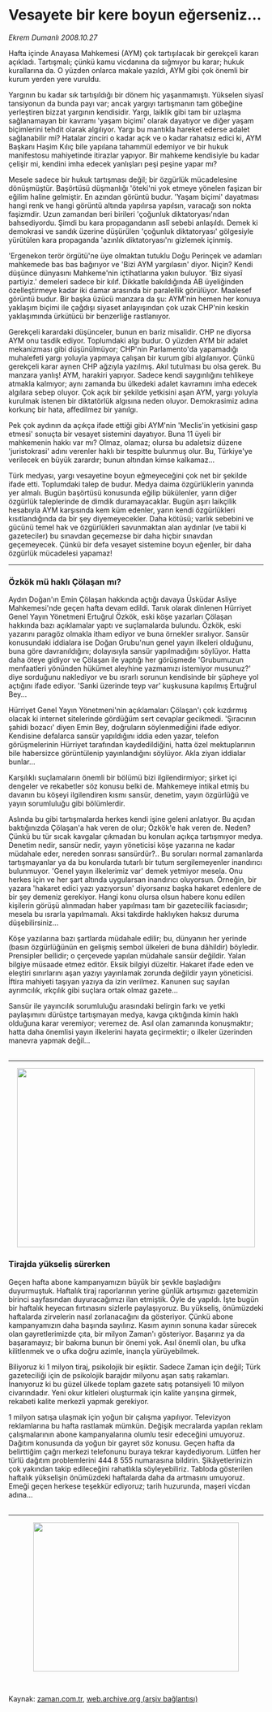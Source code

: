 # Vesayete bir kere boyun eğerseniz...

*Ekrem Dumanlı 2008.10.27*

<tr><td class="metin" colspan="2" style="padding-top: 20px; padding-left: 5px; padding-right: 10px;">Hafta içinde Anayasa Mahkemesi (AYM) çok tartışılacak bir gerekçeli kararı açıkladı. Tartışmalı; çünkü kamu vicdanına da sığmıyor bu karar; hukuk kurallarına da. O yüzden onlarca makale yazıldı, AYM gibi çok önemli bir kurum yerden yere vuruldu.</td></tr><tr><td class="metin" colspan="2" style="padding-top: 20px; padding-left: 5px; padding-right: 10px;"><p>Yargının bu kadar sık tartışıldığı bir dönem hiç yaşanmamıştı. Yükselen siyasî tansiyonun da bunda payı var; ancak yargıyı tartışmanın tam göbeğine yerleştiren bizzat yargının kendisidir. Yargı, laiklik gibi tam bir uzlaşma sağlanamayan bir kavramı 'yaşam biçimi' olarak dayatıyor ve diğer yaşam biçimlerini tehdit olarak algılıyor. Yargı bu mantıkla hareket ederse adalet sağlanabilir mi? Hatalar zinciri o kadar açık ve o kadar rahatsız edici ki, AYM Başkanı Haşim Kılıç bile yapılana tahammül edemiyor ve bir hukuk manifestosu mahiyetinde itirazlar yapıyor. Bir mahkeme kendisiyle bu kadar çelişir mi, kendini imha edecek yanlışları peşi peşine yapar mı? 
<p> Mesele sadece bir hukuk tartışması değil; bir özgürlük mücadelesine dönüşmüştür. Başörtüsü düşmanlığı 'öteki'ni yok etmeye yönelen faşizan bir eğilim haline gelmiştir. En azından görüntü budur. 'Yaşam biçimi' dayatması hangi renk ve hangi görüntü altında yapılırsa yapılsın, varacağı son nokta faşizmdir. Uzun zamandan beri birileri 'çoğunluk diktatoryası'ndan bahsediyordu. Şimdi bu kara propagandanın aslî sebebi anlaşıldı. Demek ki demokrasi ve sandık üzerine düşürülen 'çoğunluk diktatoryası' gölgesiyle yürütülen kara propaganda 'azınlık diktatoryası'nı gizlemek içinmiş. 
<p> 'Ergenekon terör örgütü'ne üye olmaktan tutuklu Doğu Perinçek ve adamları mahkemede bas bas bağırıyor ve 'Bizi AYM yargılasın' diyor. Niçin? Kendi düşünce dünyasını Mahkeme'nin içtihatlarına yakın buluyor. 'Biz siyasî partiyiz.' demeleri sadece bir kılıf. Dikkatle bakıldığında AB üyeliğinden özelleştirmeye kadar iki damar arasında bir paralellik görülüyor. Maalesef görüntü budur. Bir başka üzücü manzara da şu: AYM'nin hemen her konuya yaklaşım biçimi ile çağdışı siyaset anlayışından çok uzak CHP'nin keskin yaklaşımında ürkütücü bir benzerliğe rastlanıyor. 
<p> Gerekçeli karardaki düşünceler, bunun en bariz misalidir. CHP ne diyorsa AYM onu tasdik ediyor. Toplumdaki algı budur. O yüzden AYM bir adalet mekanizması gibi düşünülmüyor; CHP'nin Parlamento'da yapamadığı muhalefeti yargı yoluyla yapmaya çalışan bir kurum gibi algılanıyor. Çünkü gerekçeli karar aynen CHP ağzıyla yazılmış. Akıl tutulması bu olsa gerek. Bu manzara yanlış! AYM, harakiri yapıyor. Sadece kendi saygınlığını tehlikeye atmakla kalmıyor; aynı zamanda bu ülkedeki adalet kavramını imha edecek algılara sebep oluyor. Çok açık bir şekilde yetkisini aşan AYM, yargı yoluyla kurulmak istenen bir diktatörlük algısına neden oluyor. Demokrasimiz adına korkunç bir hata, affedilmez bir yanılgı. 
<p> Pek çok aydının da açıkça ifade ettiği gibi AYM'nin 'Meclis'in yetkisini gasp etmesi' sonuçta bir vesayet sistemini dayatıyor. Buna 11 üyeli bir mahkemenin hakkı var mı? Olmaz, olamaz; olursa bu adaletsiz düzene 'juristokrasi' adını verenler haklı bir tespitte bulunmuş olur. Bu, Türkiye'ye verilecek en büyük zarardır; bunun altından kimse kalkamaz...
<p> Türk medyası, yargı vesayetine boyun eğmeyeceğini çok net bir şekilde ifade etti. Toplumdaki talep de budur. Medya daima özgürlüklerin yanında yer almalı. Bugün başörtüsü konusunda eğilip bükülenler, yarın diğer özgürlük taleplerinde de dimdik duramayacaklar. Bugün aşırı laikçilik hesabıyla AYM karşısında kem küm edenler, yarın kendi özgürlükleri kısıtlandığında da bir şey diyemeyecekler. Daha kötüsü; varlık sebebini ve gücünü temel hak ve özgürlükleri savunmaktan alan aydınlar (ve tabii ki gazeteciler) bu sınavdan geçemezse bir daha hiçbir sınavdan geçemeyecek. Çünkü bir defa vesayet sistemine boyun eğenler, bir daha özgürlük mücadelesi yapamaz!
<p>
<hr/>
<h3>Özkök mü haklı Çölaşan mı? </h3>
<p>Aydın Doğan'ın Emin Çölaşan hakkında açtığı davaya Üsküdar Asliye Mahkemesi'nde geçen hafta devam edildi. Tanık olarak dinlenen Hürriyet Genel Yayın Yönetmeni Ertuğrul Özkök, eski köşe yazarları Çölaşan hakkında bazı açıklamalar yaptı ve suçlamalarda bulundu. Özkök, eski yazarını paragöz olmakla itham ediyor ve buna örnekler sıralıyor. Sansür konusundaki iddialara ise Doğan Grubu'nun genel yayın ilkeleri olduğunu, buna göre davranıldığını; dolayısıyla sansür yapılmadığını söylüyor. Hatta daha öteye gidiyor ve Çölaşan ile yaptığı her görüşmede 'Grubumuzun menfaatleri yönünden hükümet aleyhine yazmamızı istemiyor musunuz?' diye sorduğunu naklediyor ve bu ısrarlı sorunun kendisinde bir şüpheye yol açtığını ifade ediyor. 'Sanki üzerinde teyp var' kuşkusuna kapılmış Ertuğrul Bey...
<p> Hürriyet Genel Yayın Yönetmeni'nin açıklamaları Çölaşan'ı çok kızdırmış olacak ki internet sitelerinde gördüğüm sert cevaplar gecikmedi. 'Şıracının şahidi bozacı' diyen Emin Bey, doğruların söylenmediğini ifade ediyor. Kendisine defalarca sansür yapıldığını iddia eden yazar, telefon görüşmelerinin Hürriyet tarafından kaydedildiğini, hatta özel mektuplarının bile habersizce görüntülenip yayınlandığını söylüyor. Akla ziyan iddialar bunlar...
<p> Karşılıklı suçlamaların önemli bir bölümü bizi ilgilendirmiyor; şirket içi dengeler ve rekabetler söz konusu belki de. Mahkemeye intikal etmiş bu davanın bu köşeyi ilgilendiren kısmı sansür, denetim, yayın özgürlüğü ve yayın sorumluluğu gibi bölümlerdir. 
<p> Aslında bu gibi tartışmalarda herkes kendi işine geleni anlatıyor. Bu açıdan baktığınızda Çölaşan'a hak veren de olur; Özkök'e hak veren de. Neden? Çünkü bu tür sıcak kavgalar çıkmadan bu konuları açıkça tartışmıyor medya. Denetim nedir, sansür nedir, yayın yöneticisi köşe yazarına ne kadar müdahale eder, nereden sonrası sansürdür?.. Bu soruları normal zamanlarda tartışmayanlar ya da bu konularda tutarlı bir tutum sergilemeyenler inandırıcı bulunmuyor. 'Genel yayın ilkelerimiz var' demek yetmiyor mesela. Onu herkes için ve her şart altında uygularsan inandırıcı oluyorsun. Örneğin, bir yazara 'hakaret edici yazı yazıyorsun' diyorsanız başka hakaret edenlere de bir şey demeniz gerekiyor. Hangi konu olursa olsun habere konu edilen kişilerin görüşü alınmadan haber yapılması tam bir gazetecilik faciasıdır; mesela bu ısrarla yapılmamalı. Aksi takdirde haklıyken haksız duruma düşebilirsiniz...
<p> Köşe yazılarına bazı şartlarda müdahale edilir; bu, dünyanın her yerinde (basın özgürlüğünün en gelişmiş sembol ülkeleri de buna dâhildir) böyledir. Prensipler bellidir; o çerçevede yapılan müdahale sansür değildir. Yalan bilgiye müsaade etmez editör. Eksik bilgiyi düzeltir. Hakaret ifade eden ve eleştiri sınırlarını aşan yazıyı yayınlamak zorunda değildir yayın yöneticisi. İftira mahiyeti taşıyan yazıya da izin verilmez. Kanunen suç sayılan ayrımcılık, ırkçılık gibi suçlara ortak olmaz gazete...
<p> Sansür ile yayıncılık sorumluluğu arasındaki belirgin farkı ve yetki paylaşımını dürüstçe tartışmayan medya, kavga çıktığında kimin haklı olduğuna karar veremiyor; veremez de. Asıl olan zamanında konuşmaktır; hatta daha önemlisi yayın ilkelerini hayata geçirmektir; o ilkeler üzerinden manevra yapmak değil...
<br/>
 <hr/>
<p align="center">
<img border="0" height="353" src="http://web.archive.org/web/20081030004058im_/http://medya.zaman.com.tr/2008/10/27/tiraj.jpg" width="470"/><h3>Tirajda yükseliş sürerken
</h3>
<p>Geçen hafta abone kampanyamızın büyük bir şevkle başladığını duyurmuştuk. Haftalık tiraj raporlarının yerine günlük artışımızı gazetemizin birinci sayfasından duyuracağımızı ilan etmiştik. Öyle de yapıldı. İşte bugün bir haftalık heyecan fırtınasını sizlerle paylaşıyoruz. Bu yükseliş, önümüzdeki haftalarda zirvelerin nasıl zorlanacağını da gösteriyor. Çünkü abone kampanyamızın daha başında sayılırız. Kasım ayının sonuna kadar sürecek olan gayretlerimizde çıta, bir milyon Zaman'ı gösteriyor. Başarırız ya da başaramayız; bir bakıma bunun bir önemi yok. Asıl önemli olan, bu ufka kilitlenmek ve o ufka doğru azimle, inançla yürüyebilmek. 
<p>Biliyoruz ki 1 milyon tiraj, psikolojik bir eşiktir. Sadece Zaman için değil; Türk gazeteciliği için de psikolojik barajdır milyonu aşan satış rakamları. İnanıyoruz ki bu güzel ülkede toplam gazete satış potansiyeli 10 milyon civarındadır. Yeni okur kitleleri oluşturmak için kalite yarışına girmek, rekabeti kalite merkezli yapmak gerekiyor. 
<p>1 milyon satışa ulaşmak için yoğun bir çalışma yapılıyor. Televizyon reklamlarına bu hafta rastlamak mümkün. Değişik mecralarda yapılan reklam çalışmalarının abone kampanyalarına olumlu tesir edeceğini umuyoruz. Dağıtım konusunda da yoğun bir gayret söz konusu. Geçen hafta da belirttiğim çağrı merkezi telefonunu buraya tekrar kaydediyorum. Lütfen her türlü dağıtım problemlerini 444 8 555 numarasına bildirin. Şikâyetlerinizin çok yakından takip edileceğini rahatlıkla söyleyebiliriz. Tabloda gösterilen haftalık yükselişin önümüzdeki haftalarda daha da artmasını umuyoruz. Emeği geçen herkese teşekkür ediyoruz; tarih huzurunda, maşeri vicdan adına...
<br/>
 <hr/>
<p align="center">
<img border="0" height="294" src="http://web.archive.org/web/20081030004058im_/http://medya.zaman.com.tr/2008/10/27/tiraj.gif" width="406"/></p><br/></p></p></p></p></p></p></p></p></p></p></p></p></p></p></p></p></p></td></tr>

Kaynak: [zaman.com.tr](http://zaman.com.tr/yazar.do?yazino=753780), [web.archive.org (arşiv bağlantısı)](http://web.archive.org/web/20081030004058/http://www.zaman.com.tr:80/yazar.do?yazino=753780)
